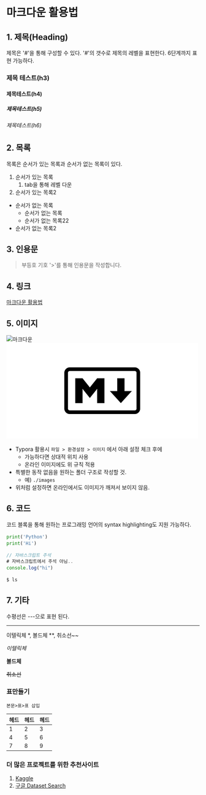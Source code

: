 # 마크다운 활용법

## 1. 제목(Heading)

제목은 '#'을 통해 구성할 수 있다. '#'의 갯수로 제목의 레벨을 표현한다.
6단계까지 표현 가능하다.

### 제목 테스트(h3)
#### 제목테스트(h4)
##### 제목테스트(h5)
###### 제목테스트(h6)

## 2. 목록
목록은  순서가 있는 목록과 순서가 없는 목록이 있다.
1. 순서가 있는 목록
 	1. tab을 통해 레벨 다운
2. 순서가 있는 목록2
- 순서가 없는 목록
	- 순서가 없는 목록
	- 순서가 없는 목록22
- 순서가 없는 목록2

## 3. 인용문
> 부등호 기호 '>'를 통해 인용문을 작성합니다.

## 4. 링크
[마크다운 활용법](https://sergeswin.com/1013)

## 5. 이미지

![마크다운](C:\Users\student\Desktop\마크다운.png)
![마크다운](image/마크다운.png)

- Typora 활용시 `파일 > 환경설정 > 이미지` 에서 아래 설정 체크 후에
	- 가능하다면 상대적 위치 사용
	- 온라인 이미지에도 위 규칙 적용
- 특별한 동작 없음을 원하는 폴더 구조로 작성할 것.
	- 예) `./images`
- 위처럼 설정하면 온라인에서도 이미지가 깨져서 보이지 않음.

## 6. 코드
코드 블록을 통해 원하는 프로그래밍 언어의 syntax highlighting도 지원 가능하다.
```Python
print('Python')
print('Hi')
```

```Javascript
// 자바스크립트 주석
# 자바스크립트에서 주석 아님..
console.log("hi")
```
```bash
$ ls
```

## 7. 기타

수평선은 ---으로 표현 된다.

---

이텔릭체 *,  볼드체 **, 취소선~~

*이텔릭체*

**볼드체**

~~취소선~~



### 표만들기

`본문>표>표 삽입`

| 헤드 | 헤드 | 헤드 |
| ---- | ---- | ---- |
| 1    | 2    | 3    |
| 4    | 5    | 6    |
| 7    | 8    | 9    |



### 더 많은 프로젝트를 위한 추천사이트

1. [Kaggle](https://www.kaggle.com/)
2. [구글 Dataset Search](https://toolbox.google.com/datasetsearch)

